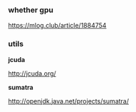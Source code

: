 ### whether gpu

https://mlog.club/article/1884754

### utils

**jcuda**

http://jcuda.org/

**sumatra**

http://openjdk.java.net/projects/sumatra/

